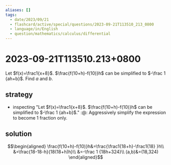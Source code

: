 ```yaml
---
aliases: []
tags:
  - date/2023/09/21
  - flashcard/active/special/questions/2023-09-21T113510_213_0800
  - language/in/English
  - question/mathematics/calculus/differential
---
```


# 2023-09-21T113510.213+0800

Let $f(x)=\frac1{x+8}$. $\frac{f(10+h)-f(10)}h$ can be simplified to $-\frac 1 {ah+b}$. Find $a$ and $b$.

## strategy

- inspecting "Let $f(x)=\frac1{x+8}$. $\frac{f(10+h)-f(10)}h$ can be simplified to $-\frac 1 {ah+b}$." :@: Aggressively simplify the expression to become 1 fraction only. <!--SR:!2027-07-02,801,310-->

## solution

$$\begin{aligned}
\frac{f(10+h)-f(10)}h&=\frac{\frac1{18+h}-\frac1{18} }h\\
&=\frac{18-18-h}{18(18+h)h}\\
&=-\frac 1 {18h+324}\\
(a,b)&=(18,324)
\end{aligned}$$
